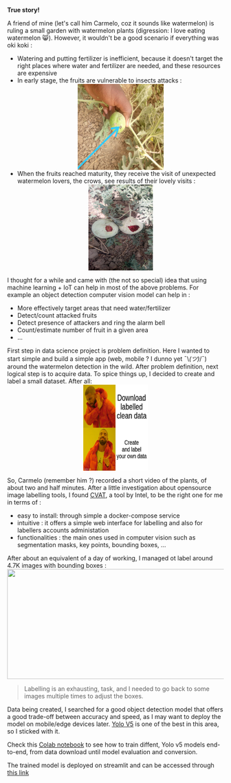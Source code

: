 **True story!**

A friend of mine (let's call him Carmelo, coz it sounds like watermelon) is ruling a small garden with watermelon plants (digression: I love eating watermelon 😸). However, it wouldn't be a good scenario if everything was oki koki :

* Watering and putting fertilizer is inefficient, because it doesn't target the right places where water and fertilizer are needed, and these resources are expensive 
* In early stage, the fruits are vulnerable to insects attacks :<br> <img src="src/insect_attack.jpeg" width="200" height="200" style="display: block; margin-left: auto; margin-right: auto;"/> 
* When the fruits reached maturity, they receive the visit of unexpected watermelon lovers, the crows, see results of their lovely visits :<br> <img src="src/crows.jpeg" width="150" height="200" style="display: block; margin-left: auto; margin-right: auto;"/> 


I thought for a while and came with (the not so special) idea that using machine learning + IoT can help in most of the above problems. For example an object detection computer vision model can help in :

* More effectively target areas that need water/fertilizer
* Detect/count attacked fruits
* Detect presence of attackers and ring the alarm bell 
* Count/estimate number of fruit in a given area
* ...

First step in data science project is problem definition. Here I wanted to start simple and build a simple app (web, mobile ? I dunno yet ¯\\_(ツ)_/¯) around the watermelon detection in the wild.
After problem definition, next logical step is to acquire data. To spice things up, I decided to create and label a small dataset. After all:<br>
<img src="src/drake.jpg" style="display: block; margin-left: auto; margin-right: auto;" width="150" height="200"/>

So, Carmelo (remember him ?) recorded a short video of the plants, of about two and half minutes. After a little investigation about opensource image labelling tools, I found [CVAT](https://github.com/openvinotoolkit/cvat), a tool by Intel, to be the right one for me in terms of :

* easy to install: through simple a docker-compose service
* intuitive : it offers a simple web interface for labelling and also for labellers accounts administation
* functionalities : the main ones used in computer vision such as segmentation masks, key points, bounding boxes, ...

After about an equivalent of a day of working, I managed ot label around 4.7K images with bounding boxes :
<img src="src/labelling.gif" style="display: block; margin-left: auto; margin-right: auto;" width="512" height="256"/>

> Labelling is an exhausting, task, and I needed to go back to some images multiple times to adjust the boxes. 

Data being created, I searched for a good object detection model that offers a good trade-off between accuracy and speed, as I may want to deploy the model on mobile/edge devices later.  [Yolo V5](https://github.com/ultralytics/yolov5) is one of the best in this area, so I sticked with it. 

Check this [Colab notebook](https://colab.research.google.com/github/AlkaSaliss/Pastai/blob/master/notebooks/YOLO_v5_training.ipynb) to see how to train diffent, Yolo v5 models end-to-end, from data download until model evaluation and conversion.

The trained model is deployed on streamlit and can be accessed through [this link](https://share.streamlit.io/alkasaliss/pastai/src/pastai_app.py)